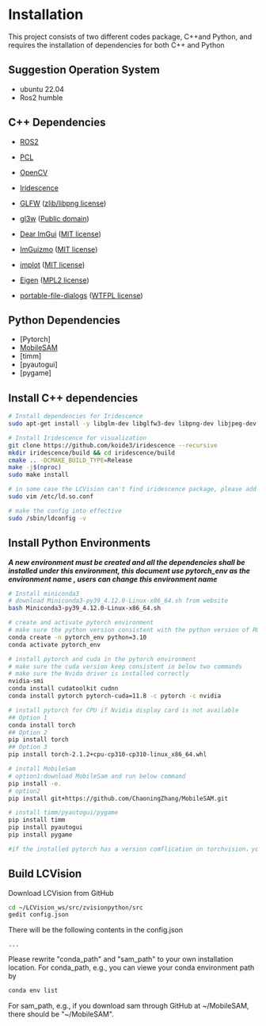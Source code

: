 # Installation

This project consists of two different codes package, C++and Python, and requires the installation of dependencies for both C++ and Python
## Suggestion Operation System
- ubuntu 22.04
- Ros2 humble

## C++ Dependencies

- [ROS2](https://www.ros.org/)
- [PCL](https://pointclouds.org/)
- [OpenCV](https://opencv.org/)

- [Iridescence](https://github.com/koide3/iridescence)
- [GLFW](https://www.glfw.org/) ([zlib/libpng license](https://www.glfw.org/license.html))
- [gl3w](https://github.com/skaslev/gl3w) ([Public domain](https://github.com/skaslev/gl3w/blob/master/UNLICENSE))
- [Dear ImGui](https://github.com/ocornut/imgui) ([MIT license](https://github.com/ocornut/imgui/blob/master/LICENSE.txt))
- [ImGuizmo](https://github.com/CedricGuillemet/ImGuizmo) ([MIT license](https://github.com/CedricGuillemet/ImGuizmo/blob/master/LICENSE))
- [implot](https://github.com/epezent/implot) ([MIT license](https://github.com/epezent/implot/blob/master/LICENSE))
- [Eigen](https://eigen.tuxfamily.org/index.php) ([MPL2 license](https://www.mozilla.org/en-US/MPL/2.0/))
- [portable-file-dialogs](https://github.com/samhocevar/portable-file-dialogs) ([WTFPL license](https://github.com/samhocevar/portable-file-dialogs/blob/main/COPYING))
## Python Dependencies
- [Pytorch]
- [MobileSAM](https://github.com/ChaoningZhang/MobileSAM)
- [timm]
- [pyautogui]
- [pygame]

## Install C++ dependencies

```bash
# Install dependencies for Iridescence
sudo apt-get install -y libglm-dev libglfw3-dev libpng-dev libjpeg-dev libeigen3-dev libboost-filesystem-dev libboost-program-options-dev

# Install Iridescence for visualization
git clone https://github.com/koide3/iridescence --recursive
mkdir iridescence/build && cd iridescence/build
cmake .. -DCMAKE_BUILD_TYPE=Release
make -j$(nproc)
sudo make install

# in some case the LCVision can't find iridescence package, please add the /usr/local/lib into the ld.so.conf using below command
sudo vim /etc/ld.so.conf

# make the config into effective
sudo /sbin/ldconfig -v
```
## Install Python Environments

***A new environment must be created and all the dependencies shall be installed under this environment, this document use pytorch_env as the environment name , users can change this environment name***

```bash
# Install miniconda3
# download Miniconda3-py39_4.12.0-Linux-x86_64.sh from website
bash Miniconda3-py39_4.12.0-Linux-x86_64.sh

# create and activate pytorch environment
# make sure the python version consistent with the python version of ROS2
conda create -n pytorch_env python=3.10
conda activate pytorch_env

# install pytorch and cuda in the pytorch environment
# make sure the cuda version keep consistent in below two commands
# make sure the Nvida driver is installed correctly
nvidia-smi
conda install cudatoolkit cudnn
conda install pytorch pytorch-cuda=11.8 -c pytorch -c nvidia

# install pytorch for CPU if Nvidia display card is not available
## Option 1
conda install torch
## Option 2
pip install torch
## Option 3
pip install torch-2.1.2+cpu-cp310-cp310-linux_x86_64.whl

# install MobileSam
# option1:download MobileSam and run below command
pip install -e.
# option2
pip install git+https://github.com/ChaoningZhang/MobileSAM.git

# install timm/pyautogui/pygame
pip install timm
pip install pyautogui
pip install pygame

#if the installed pytorch has a version comflication on torchvision，you need to delete your current torchvision and install again

```
## Build LCVision
Download LCVision from GitHub

```bash
cd ~/LCVision_ws/src/zvisionpython/src
gedit config.json
```

There will be the following contents in the config.json

```
...
```

Please rewrite "conda_path" and "sam_path" to your own installation location. For conda_path, e.g., you can viewe your conda environment path by

```bash
conda env list

```

For sam_path, e.g., if you download sam through GitHub at ~/MobileSAM, there should be "~/MobileSAM". 
 
